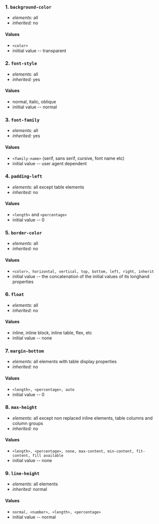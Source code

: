 ### 1. `background-color`

* *elements:* all
* *inherited:* no

#### Values
* `<color>`
* iniitial value -- transparent


### 2. `font-style`

* *elements:* all
* *inherited:* yes

#### Values
* normal, italic, oblique
* iniitial value -- normal


### 3. `font-family`

* *elements:* all
* *inherited:* yes

#### Values
* `<family-name>` (serif, sans serif, cursive, font name etc)
* initial value -- user agent dependent


### 4. `padding-left`

* *elements:* all except table elements
* *inherited:* no

#### Values
* `<length>` and `<percentage>`
* initial value -- 0


### 5. `border-color`

* *elements:* all 
* *inherited:* no

#### Values
* `<color>, horizontal, vertical, top, bottom, left, right, inherit`
* initial value -- the concatenation of the initial values of its longhand properties


### 6. `float`

* *elements:* all
* *inherited:* no

#### Values
* inline, inline block, inline table, flex, etc
* initial value -- none


### 7. `margin-bottom`

* *elements:* all elements with table display properties
* *inherited:* no

#### Values
* `<length>, <percentage>, auto`
* initial value -- 0


### 8. `max-height`

* *elements:* all except non replaced inline elements, table columns and column groups
* *inherited:* no

#### Values
* `<length>, <percentage>, none, max-content, min-content, fit-content, fill available`
* initial value -- none


### 9. `line-height`

* *elements:* all elements
* *inherited:* normal

#### Values
* `normal, <number>, <length>, <percentage>`
* initial value -- normal


